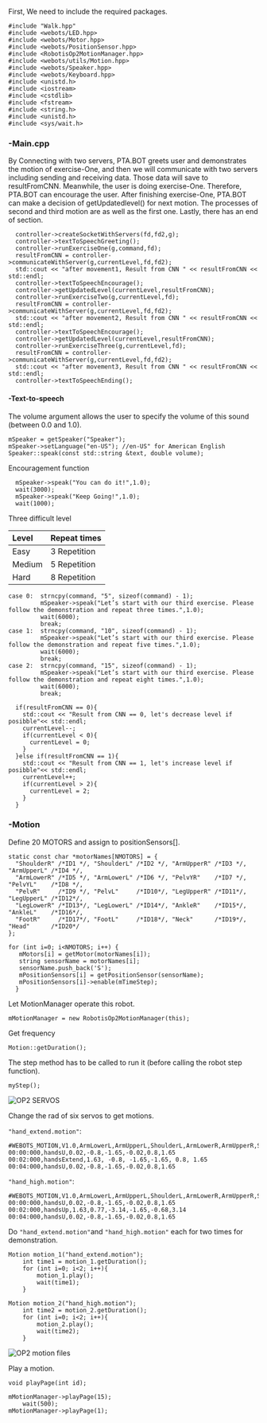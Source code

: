 First, We need to include the required packages.
```
#include "Walk.hpp"
#include <webots/LED.hpp>
#include <webots/Motor.hpp>
#include <webots/PositionSensor.hpp>
#include <RobotisOp2MotionManager.hpp>
#include <webots/utils/Motion.hpp>
#include <webots/Speaker.hpp>
#include <webots/Keyboard.hpp>
#include <unistd.h>
#include <iostream>
#include <cstdlib>
#include <fstream>
#include <string.h>
#include <unistd.h>
#include <sys/wait.h>
```
### -Main.cpp

By Connecting with two servers, PTA.BOT greets user and demonstrates the motion of exercise-One, and then we will communicate with two servers including sending and receiving data. Those data will save to resultFromCNN. Meanwhile, the user is doing exercise-One. Therefore, PTA.BOT can encourage the user. After finishing exercise-One, PTA.BOT can make a decision of getUpdatedlevel() for next motion. The processes of second and third motion are as well as the first one. Lastly, there has an end of section. 
```
  controller->createSocketWithServers(fd,fd2,g);
  controller->textToSpeechGreeting();
  controller->runExerciseOne(g,command,fd);
  resultFromCNN = controller->communicateWithServer(g,currentLevel,fd,fd2);
  std::cout << "after movement1, Result from CNN " << resultFromCNN << std::endl;
  controller->textToSpeechEncourage();
  controller->getUpdatedLevel(currentLevel,resultFromCNN);
  controller->runExerciseTwo(g,currentLevel,fd);
  resultFromCNN = controller->communicateWithServer(g,currentLevel,fd,fd2);
  std::cout << "after movement2, Result from CNN " << resultFromCNN << std::endl;
  controller->textToSpeechEncourage();
  controller->getUpdatedLevel(currentLevel,resultFromCNN);
  controller->runExerciseThree(g,currentLevel,fd);
  resultFromCNN = controller->communicateWithServer(g,currentLevel,fd,fd2);
  std::cout << "after movement3, Result from CNN " << resultFromCNN << std::endl;
  controller->textToSpeechEnding();
```

#### -Text-to-speech
The volume argument allows the user to specify the volume of this sound (between 0.0 and 1.0).
  ```
  mSpeaker = getSpeaker("Speaker");  
  mSpeaker->setLanguage("en-US"); //en-US" for American English
  Speaker::speak(const std::string &text, double volume);
  ```
Encouragement function
```
  mSpeaker->speak("You can do it!",1.0);
  wait(3000);
  mSpeaker->speak("Keep Going!",1.0);
  wait(1000);
```
Three difficult level

|Level |Repeat times|
|:-----|:-----------|
|Easy  |3 Repetition|
|Medium|5 Repetition|
|Hard  |8 Repetition|

```
case 0:  strncpy(command, "5", sizeof(command) - 1);
         mSpeaker->speak("Let’s start with our third exercise. Please follow the demonstration and repeat three times.",1.0);
         wait(6000); 
         break;
case 1:  strncpy(command, "10", sizeof(command) - 1);
         mSpeaker->speak("Let’s start with our third exercise. Please follow the demonstration and repeat five times.",1.0);
         wait(6000); 
         break;
case 2:  strncpy(command, "15", sizeof(command) - 1);
         mSpeaker->speak("Let’s start with our third exercise. Please follow the demonstration and repeat eight times.",1.0);
         wait(6000); 
         break;
```
```
  if(resultFromCNN == 0){
    std::cout << "Result from CNN == 0, let's decrease level if posibble"<< std::endl;
    currentLevel--;
    if(currentLevel < 0){
      currentLevel = 0;
    }
  }else if(resultFromCNN == 1){
    std::cout << "Result from CNN == 1, let's increase level if posibble"<< std::endl;
    currentLevel++;
    if(currentLevel > 2){
      currentLevel = 2;
    }
  }
```
### -Motion
Define 20 MOTORS and assign to positionSensors[].
```
static const char *motorNames[NMOTORS] = {
  "ShoulderR" /*ID1 */, "ShoulderL" /*ID2 */, "ArmUpperR" /*ID3 */, "ArmUpperL" /*ID4 */,
  "ArmLowerR" /*ID5 */, "ArmLowerL" /*ID6 */, "PelvYR"    /*ID7 */, "PelvYL"    /*ID8 */,
  "PelvR"     /*ID9 */, "PelvL"     /*ID10*/, "LegUpperR" /*ID11*/, "LegUpperL" /*ID12*/,
  "LegLowerR" /*ID13*/, "LegLowerL" /*ID14*/, "AnkleR"    /*ID15*/, "AnkleL"    /*ID16*/,
  "FootR"     /*ID17*/, "FootL"     /*ID18*/, "Neck"      /*ID19*/, "Head"      /*ID20*/
};

for (int i=0; i<NMOTORS; i++) {
   mMotors[i] = getMotor(motorNames[i]);
   string sensorName = motorNames[i];
   sensorName.push_back('S');
   mPositionSensors[i] = getPositionSensor(sensorName);
   mPositionSensors[i]->enable(mTimeStep);
  }
```

Let MotionManager operate this robot.
```
mMotionManager = new RobotisOp2MotionManager(this);
```
Get frequency
```
Motion::getDuration();
```
The step method has to be called to run it (before calling the robot step function).
```
myStep();
```

![OP2 SERVOS](https://raw.githubusercontent.com/omichel/webots-doc/master/robotis-op2/images/robotis_op2_servo_map.png)

Change the rad of six servos to get motions.

```"hand_extend.motion"```:
```
#WEBOTS_MOTION,V1.0,ArmLowerL,ArmUpperL,ShoulderL,ArmLowerR,ArmUpperR,ShoulderR
00:00:000,handsU,0.02,-0.8,-1.65,-0.02,0.8,1.65
00:02:000,handsExtend,1.63, -0.8, -1.65,-1.65, 0.8, 1.65
00:04:000,handsU,0.02,-0.8,-1.65,-0.02,0.8,1.65
```
`"hand_high.motion"`:
```
#WEBOTS_MOTION,V1.0,ArmLowerL,ArmUpperL,ShoulderL,ArmLowerR,ArmUpperR,ShoulderR
00:00:000,handsU,0.02,-0.8,-1.65,-0.02,0.8,1.65
00:02:000,handsUp,1.63,0.77,-3.14,-1.65,-0.68,3.14
00:04:000,handsU,0.02,-0.8,-1.65,-0.02,0.8,1.65
```
Do `"hand_extend.motion"`and `"hand_high.motion"` each for two times for demonstration.
```
Motion motion_1("hand_extend.motion");
    int time1 = motion_1.getDuration();
    for (int i=0; i<2; i++){
    	motion_1.play();
    	wait(time1);
    }
```
```
Motion motion_2("hand_high.motion");
    int time2 = motion_2.getDuration();
    for (int i=0; i<2; i++){
    	motion_2.play();
    	wait(time2);
    }
```
![OP2 motion files](https://i.imgur.com/PZbc2a2.png)

Play a motion.
```
void playPage(int id);
```
```
mMotionManager->playPage(15);
    wait(500);
mMotionManager->playPage(1);
```


